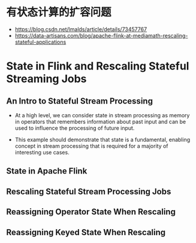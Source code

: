 # 有状态计算的扩容问题
- https://blog.csdn.net/lmalds/article/details/73457767
- https://data-artisans.com/blog/apache-flink-at-mediamath-rescaling-stateful-applications

# State in Flink and Rescaling Stateful Streaming Jobs

## An Intro to Stateful Stream Processing
- At a high level, we can consider state in stream processing as memory in operators
  that remembers information about past input and can be used to influence the processing
  of future input.

- This example should demonstrate that state is a fundamental, enabling concept in stream
  processing that is required for a majority of interesting use cases.

## State in Apache Flink

## Rescaling Stateful Stream Processing Jobs

## Reassigning Operator State When Rescaling

## Reassigning Keyed State When Rescaling
